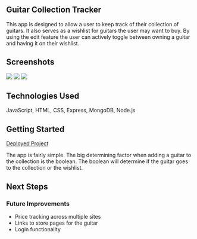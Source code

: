 ## Guitar Collection Tracker
<p>
    This app is designed to allow a user to keep track of their collection of guitars. It also serves as a wishlist for guitars the user may want to buy. By using the edit feature the user can actively toggle between owning a guitar and having it on their wishlist.
</p>

## Screenshots
<p>
    <img src='https://i.imgur.com/2Bk4QIz.png' />
    <img src='https://i.imgur.com/41VK4he.png' />
    <img src='https://i.imgur.com/MZcfyte.png' />
</p>

## Technologies Used
<p>
    JavaScript, HTML, CSS, Express, MongoDB, Node.js
</p>

## Getting Started
<a href='' target='blank'>Deployed Project</a>
<br />
<p>
    The app is fairly simple. The big determining factor when adding a guitar to the collection is the boolean. The boolean will determine if the guitar goes to the collection or the wishlist.
</p>

## Next Steps
<p>
    <h3>Future Improvements</h3>
    <ul>
        <li>Price tracking across multiple sites</li>
        <li>Links to store pages for the guitar</li>
        <li>Login functionality</li>
    </ul>
</p>